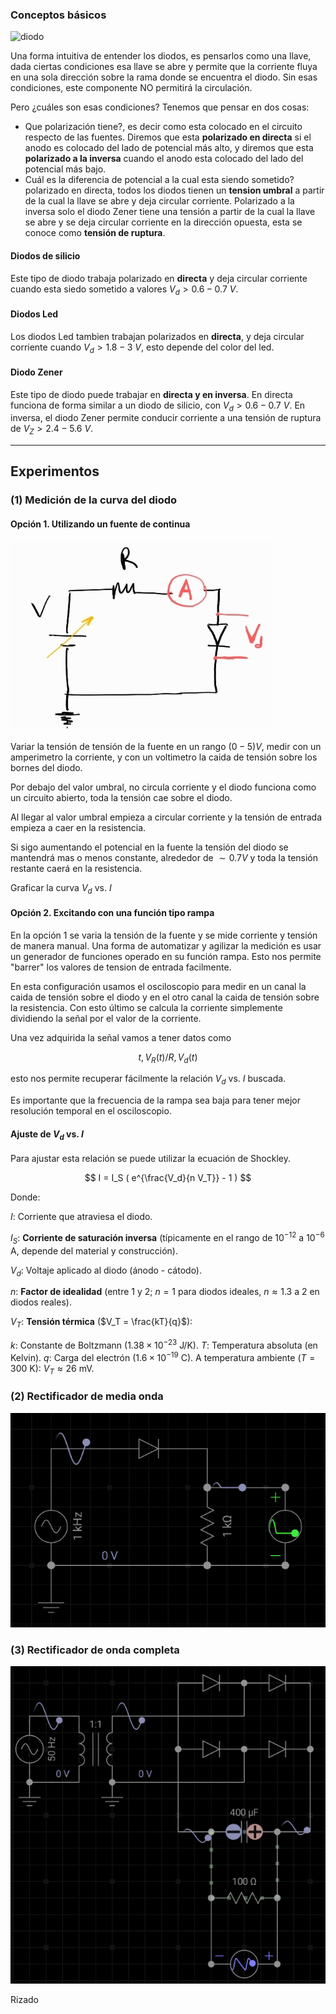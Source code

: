 ### Conceptos básicos

![diodo](https://www.electrical4u.com/wp-content/uploads/diode-symbol.jpg)

Una forma intuitiva de entender los diodos, es pensarlos como una llave, dada ciertas condiciones esa llave se abre y permite que la corriente fluya en una sola dirección sobre la rama donde se encuentra el diodo. Sin esas condiciones, este componente NO permitirá la circulación.

Pero ¿cuáles son esas condiciones? Tenemos que pensar en dos cosas:

 - Que polarización tiene?, es decir como esta colocado en el circuito respecto de las fuentes. Diremos que esta **polarizado en directa** si el anodo es colocado del lado de potencial más alto, y diremos que esta **polarizado a la inversa** cuando el anodo esta colocado del lado del potencial más bajo.
 - Cuál es la diferencia de potencial a la cual esta siendo sometido? polarizado en directa, todos los diodos tienen un **tension umbral** a partir de la cual la llave se abre y deja circular corriente. Polarizado a la inversa solo el diodo Zener tiene una tensión a partir de la cual la llave se abre y se deja circular corriente en la dirección opuesta, esta se conoce como **tensión de ruptura**.



#### Diodos de silicio 

Este tipo de diodo trabaja polarizado en **directa** y deja circular corriente cuando esta siedo sometido a valores $V_d >0.6-0.7$ $V$. 

#### Diodos Led 

Los diodos Led tambien trabajan polarizados en **directa**, y deja circular corriente cuando $V_d >1.8-3$ $V$, esto depende del color del led.

#### Diodo Zener

Este tipo de diodo puede trabajar en **directa y en inversa**. 
En directa funciona de forma similar a un diodo de silicio, con $V_d >0.6-0.7$ $V$. En inversa, el diodo Zener permite conducir corriente a una tensión de ruptura de $V_Z > 2.4-5.6$ $V$.

---
## Experimentos

### (1) Medición de la curva del diodo

#### Opción 1. Utilizando un fuente de continua

![diag1](images/diodo_1.jpg)

Variar la tensión de tensión de la fuente en un rango $(0-5)V$, medir con un amperimetro la corriente, y con un voltimetro la caida de tensión sobre los bornes del diodo.

Por debajo del valor umbral, no circula corriente y el diodo funciona como un circuito abierto, toda la tensión cae sobre el diodo.

Al llegar al valor umbral empieza a circular corriente y la tensión de entrada empieza a caer en la resistencia.

Si sigo aumentando el potencial en la fuente la tensión del diodo se mantendrá mas o menos constante, alrededor de $\sim 0.7V$ y toda la tensión restante caerá en la resistencia.

Graficar la curva $V_d$ vs. $I$

#### Opción 2. Excitando con una función tipo rampa

En la opción 1 se varia la tensión de la fuente y se mide corriente y tensión de manera manual. Una forma de automatizar y agilizar la medición es usar un generador de funciones operado en su función rampa. Esto nos permite "barrer" los valores de tension de entrada facilmente. 

En esta configuración usamos el osciloscopio para medir en un canal la caida de tensión sobre el diodo y en el otro canal la caida de tensión sobre la resistencia. Con esto último se calcula la corriente simplemente dividiendo la señal por el valor de la corriente.

Una vez adquirida la señal vamos a tener datos como

$$
t, V_R(t)/R, V_d(t) 
$$

esto nos permite recuperar fácilmente la relación $V_d$ vs. $I$ buscada.

Es importante que la frecuencia de la rampa sea baja para tener mejor resolución temporal en el osciloscopio.

#### Ajuste de $V_d$ vs. $I$

Para ajustar esta relación se puede utilizar la ecuación de Shockley.

$$
I = I_S ( e^{\frac{V_d}{n V_T}} - 1 )
$$

Donde:

$I$: Corriente que atraviesa el diodo.

$I_S$: **Corriente de saturación inversa** (típicamente en el rango de $10^{-12}$ a $10^{-6}$ A, depende del material y construcción).

$V_d$: Voltaje aplicado al diodo (ánodo - cátodo).

$n$: **Factor de idealidad** (entre 1 y 2; $n = 1$ para diodos ideales, $n \approx 1.3$ a 2 en diodos reales).

$V_T$: **Tensión térmica** ($V_T = \frac{kT}{q}$):

$k$: Constante de Boltzmann ($1.38 \times 10^{-23}$ J/K).
$T$: Temperatura absoluta (en Kelvin).
$q$: Carga del electrón ($1.6 \times 10^{-19}$ C).
A temperatura ambiente ($T = 300$ K): $V_T \approx 26$ mV.


### (2) Rectificador de media onda

![media_onda](images/rect_media_onda.gif)



### (3) Rectificador de onda completa

![onda_comp](images/rectif_onda_completa.gif)


Rizado